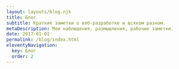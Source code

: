 ```yaml
---
layout: layouts/blog.njk
title: Блог
subtitle: Краткие заметки о веб-разработке и всяком разном.
metaDescription: Мои наблюдения, размышления, рабочие заметки.
date: 2017-01-01
permalink: /blog/index.html
eleventyNavigation:
  key: Блог
  order: 2
---
```

